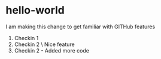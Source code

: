 # hello-world

I am making this change to get familiar with GITHub features

1. Checkin 1
2. Checkin 2 \\ Nice feature
3. Checkin 2 - Added more code
